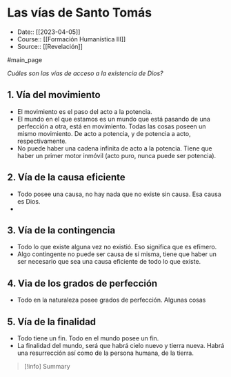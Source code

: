 # Las vías de Santo Tomás

- Date:: [[2023-04-05]]
- Course:: [[Formación Humanística III]]
- Source:: [[Revelación]]

#main_page 

*Cuáles son las vías de acceso a la existencia de Dios?*

## 1. Vía del movimiento
- El movimiento es el paso del acto a la potencia.
- El mundo en el que estamos es un mundo que está pasando de una perfección a otra, está en movimiento. Todas las cosas poseen un mismo movimiento. De acto a potencia, y de potencia a acto, respectivamente.
- No puede haber una cadena infinita de acto a la potencia. Tiene que haber un primer motor inmóvil (acto puro, nunca puede ser potencia).

## 2. Vía de la causa eficiente
- Todo posee una causa, no hay nada que no existe sin causa. Esa causa es Dios.
- 

## 3. Vía de la contingencia
- Todo lo que existe alguna vez no existió. Eso significa que es efímero.
- Algo contingente no puede ser causa de sí misma, tiene que haber un ser necesario que sea una causa eficiente de todo lo que existe.

## 4. Via de los grados de perfección
- Todo en la naturaleza posee grados de perfección. Algunas cosas 


## 5. Vía de la finalidad
- Todo tiene un fin. Todo en el mundo posee un fin. 
- La finalidad del mundo, será que habrá cielo nuevo y tierra nueva. Habrá una resurrección así como de la persona humana, de la tierra.


>[!info] Summary
>


